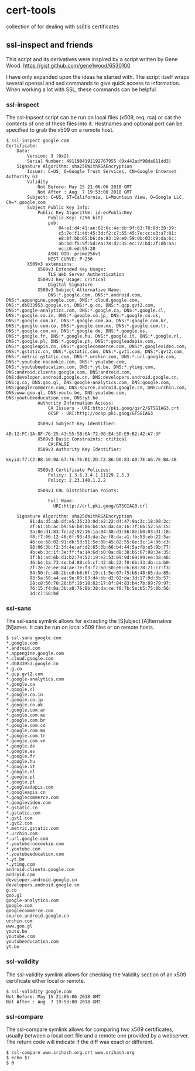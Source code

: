 # cert-tools
collection of for dealing with ssl|tls certificates

## ssl-inspect and friends

This script and its derivatives were inspired by a script written by Gene Wood.
https://gist.github.com/gene1wood/6530100

I have only expanded upon the ideas he started with.  The script itself wraps
several openssl and sed commands to give quick access to information.  When
working a lot with SSL, these commands can be helpful.

### ssl-inspect

The ssl-inpsect script can be run on local files (x509, req, rsa) or cat the
contents of one of these files into it.  Hostnames and optional port can be
specified to grab the x509 on a remote host.

```shell
$ ssl-inspect google.com
Certificate:
    Data:
        Version: 3 (0x2)
        Serial Number: 4911984191192767955 (0x442adf98da611dd3)
    Signature Algorithm: sha256WithRSAEncryption
        Issuer: C=US, O=Google Trust Services, CN=Google Internet Authority G3
        Validity
            Not Before: May 15 21:06:06 2018 GMT
            Not After : Aug  7 19:53:00 2018 GMT
        Subject: C=US, ST=California, L=Mountain View, O=Google LLC, CN=*.google.com
        Subject Public Key Info:
            Public Key Algorithm: id-ecPublicKey
                Public-Key: (256 bit)
                pub:
                    04:e1:d4:41:ae:82:6c:4e:bb:9f:63:78:8d:28:39:
                    c5:7e:f1:4d:45:3d:f2:c7:55:45:7e:cc:e3:a7:01:
                    e8:8f:bb:05:b6:de:93:19:e0:59:0b:03:c9:da:6c:
                    ab:bd:f5:9f:5d:ea:78:d2:35:ec:72:bd:2f:0b:aa:
                    ec:c0:ed:95:20
                ASN1 OID: prime256v1
                NIST CURVE: P-256
        X509v3 extensions:
            X509v3 Extended Key Usage:
                TLS Web Server Authentication
            X509v3 Key Usage: critical
                Digital Signature
            X509v3 Subject Alternative Name:
                DNS:*.google.com, DNS:*.android.com, DNS:*.appengine.google.com, DNS:*.cloud.google.com, DNS:*.db833953.google.cn, DNS:*.g.co, DNS:*.gcp.gvt2.com, DNS:*.google-analytics.com, DNS:*.google.ca, DNS:*.google.cl, DNS:*.google.co.in, DNS:*.google.co.jp, DNS:*.google.co.uk, DNS:*.google.com.ar, DNS:*.google.com.au, DNS:*.google.com.br, DNS:*.google.com.co, DNS:*.google.com.mx, DNS:*.google.com.tr, DNS:*.google.com.vn, DNS:*.google.de, DNS:*.google.es, DNS:*.google.fr, DNS:*.google.hu, DNS:*.google.it, DNS:*.google.nl, DNS:*.google.pl, DNS:*.google.pt, DNS:*.googleadapis.com, DNS:*.googleapis.cn, DNS:*.googlecommerce.com, DNS:*.googlevideo.com, DNS:*.gstatic.cn, DNS:*.gstatic.com, DNS:*.gvt1.com, DNS:*.gvt2.com, DNS:*.metric.gstatic.com, DNS:*.urchin.com, DNS:*.url.google.com, DNS:*.youtube-nocookie.com, DNS:*.youtube.com, DNS:*.youtubeeducation.com, DNS:*.yt.be, DNS:*.ytimg.com, DNS:android.clients.google.com, DNS:android.com, DNS:developer.android.google.cn, DNS:developers.android.google.cn, DNS:g.co, DNS:goo.gl, DNS:google-analytics.com, DNS:google.com, DNS:googlecommerce.com, DNS:source.android.google.cn, DNS:urchin.com, DNS:www.goo.gl, DNS:youtu.be, DNS:youtube.com, DNS:youtubeeducation.com, DNS:yt.be
            Authority Information Access:
                CA Issuers - URI:http://pki.goog/gsr2/GTSGIAG3.crt
                OCSP - URI:http://ocsp.pki.goog/GTSGIAG3

            X509v3 Subject Key Identifier:
                4B:12:FC:1A:8F:76:25:43:55:5B:6A:72:00:E4:5D:E9:B2:42:A7:3F
            X509v3 Basic Constraints: critical
                CA:FALSE
            X509v3 Authority Key Identifier:
                keyid:77:C2:B8:50:9A:67:76:76:B1:2D:C2:86:D0:83:A0:7E:A6:7E:BA:4B

            X509v3 Certificate Policies:
                Policy: 1.3.6.1.4.1.11129.2.5.3
                Policy: 2.23.140.1.2.2

            X509v3 CRL Distribution Points:

                Full Name:
                  URI:http://crl.pki.goog/GTSGIAG3.crl

    Signature Algorithm: sha256WithRSAEncryption
         81:da:d5:ab:df:e5:35:33:9d:e2:22:d4:47:9a:3c:18:00:3c:
         2f:61:1b:ac:b9:56:b8:06:b4:aa:da:4a:16:7f:6b:52:5a:15:
         9a:0e:d1:83:fe:a2:92:16:1a:84:38:d3:56:8e:b0:03:d1:18:
         f8:f7:66:12:46:6f:93:43:da:2e:f8:da:a1:fb:53:eb:22:5a:
         46:ce:68:02:91:db:53:51:5e:0b:45:82:55:6e:3c:14:36:c3:
         98:06:3b:f2:3f:4e:af:d2:65:3b:66:b4:44:5a:fb:e5:9b:77:
         4b:eb:3c:1f:3e:ff:fa:14:6d:b0:0a:d8:38:b5:67:88:3e:35:
         3f:b1:ad:6b:d1:b2:74:52:19:e2:53:09:9d:69:99:ee:38:46:
         46:b4:1a:73:4e:bd:80:c5:cf:42:4b:22:f0:6b:33:db:ca:b0:
         2f:2e:7e:ee:84:ae:7e:f3:f7:6d:50:e6:c6:68:78:21:c7:f3:
         54:50:fc:48:2b:e0:b6:6f:19:c1:5e:07:f5:b6:48:65:da:85:
         93:5a:68:a4:aa:9e:03:63:d4:bb:d2:02:da:3d:17:0d:3b:57:
         28:c8:56:70:20:bf:10:18:82:17:8f:84:83:b4:7b:09:79:97:
         76:15:f4:8a:3b:a8:76:8b:38:da:ce:f0:7b:5e:b5:75:0b:56:
         1d:c7:58:bd
```

### ssl-sans

The ssl-sans symlink allows for extracting the [S]ubject [A]lternative [N]ames.
It can be run on local x509 files or on remote hosts.

```shell
$ ssl-sans google.com
*.google.com
*.android.com
*.appengine.google.com
*.cloud.google.com
*.db833953.google.cn
*.g.co
*.gcp.gvt2.com
*.google-analytics.com
*.google.ca
*.google.cl
*.google.co.in
*.google.co.jp
*.google.co.uk
*.google.com.ar
*.google.com.au
*.google.com.br
*.google.com.co
*.google.com.mx
*.google.com.tr
*.google.com.vn
*.google.de
*.google.es
*.google.fr
*.google.hu
*.google.it
*.google.nl
*.google.pl
*.google.pt
*.googleadapis.com
*.googleapis.cn
*.googlecommerce.com
*.googlevideo.com
*.gstatic.cn
*.gstatic.com
*.gvt1.com
*.gvt2.com
*.metric.gstatic.com
*.urchin.com
*.url.google.com
*.youtube-nocookie.com
*.youtube.com
*.youtubeeducation.com
*.yt.be
*.ytimg.com
android.clients.google.com
android.com
developer.android.google.cn
developers.android.google.cn
g.co
goo.gl
google-analytics.com
google.com
googlecommerce.com
source.android.google.cn
urchin.com
www.goo.gl
youtu.be
youtube.com
youtubeeducation.com
yt.be
```

### ssl-validity

The ssl-validity symlink allows for checking the Validity section of an x509
certificate either local or remote.

```shell
$ ssl-validity google.com
Not Before: May 15 21:06:06 2018 GMT
Not After : Aug  7 19:53:00 2018 GMT
```

### ssl-compare

The ssl-compare symlink allows for comparing two x509 certificates, usually
between a local cert file and a remote one provided by a webserver.  The return
code will indicate if the diff was exact or different.

```shell
$ ssl-compare www.srihash.org.crt www.srihash.org
$ echo $?
$ 0
```
